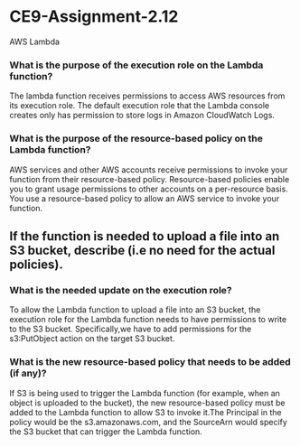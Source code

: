 # CE9-Assignment-2.12
AWS Lambda


### What is the purpose of the execution role on the Lambda function?
The lambda function receives permissions to access AWS resources from its execution role.
The default execution role that the Lambda console creates only has permission to store logs in Amazon CloudWatch Logs.

### What is the purpose of the resource-based policy on the Lambda function?
AWS services and other AWS accounts receive permissions to invoke your function from their resource-based policy. 
Resource-based policies enable you to grant usage permissions to other accounts on a per-resource basis. 
You use a resource-based policy to allow an AWS service to invoke your function.

## If the function is needed to upload a file into an S3 bucket, describe (i.e no need for the actual policies).
### What is the needed update on the execution role? 
To allow the Lambda function to upload a file into an S3 bucket, the execution role for the Lambda function needs to have permissions to write to the S3 bucket. Specifically,we have to add permissions for the s3:PutObject action on the target S3 bucket.


### What is the new resource-based policy that needs to be added (if any)?
If S3 is being used to trigger the Lambda function (for example, when an object is uploaded to the bucket), the new resource-based policy must be added to the Lambda function to allow S3 to invoke it.The Principal in the policy would be the s3.amazonaws.com, and the SourceArn would specify the S3 bucket that can trigger the Lambda function.

